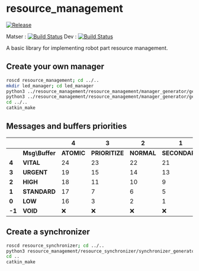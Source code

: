 # resource_management

[![Release][Release-Image]][Release-Url]

Matser : [![Build Status](https://gitlab.com/laas-hri/resource_management/badges/master/pipeline.svg)](https://gitlab.com/laas-hri/resource_management/commits/master) Dev : [![Build Status](https://gitlab.com/laas-hri/resource_management/badges/dev/pipeline.svg)](https://gitlab.com/laas-hri/resource_management/commits/dev)

A basic library for implementing robot part resource management.


## Create your own manager

```bash
roscd resource_management; cd ../..
mkdir led_manager; cd led_manager
python3 ../resource_management/resource_management/manager_generator/generate_msgs.py --package-name led_manager_msgs --target-types Color,float32,float OnOff,bool,bool --reactive-topics emotion tagada switch
python3 ../resource_management/resource_management/manager_generator/generate.py --package-name led_manager --target-types Color,float32,float OnOff,bool,bool --reactive-topics emotion tagada switch
cd ../..
catkin_make
```

## Messages and buffers priorities

|          |              | 4            | 3            | 2           | 1           | 0            | -1          |
|----------|--------------|--------------|--------------|-------------|-------------|--------------|-------------|
|          |**Msg\Buffer**|**ATOMIC**    |**PRIORITIZE**| **NORMAL**  |**SECONDARY**|**BACKGROUND**| **INHIBIT** |
| **4**    |**VITAL**     | 24           | 23           | 22          | 21          | 20           | :x:         |
| **3**    |**URGENT**    | 19           | 15           | 14          | 13          | 12           | :x:         |
| **2**    |**HIGH**      | 18           | 11           | 10          | 9           | 8            | :x:         |
| **1**    |**STANDARD**  | 17           | 7            | 6           | 5           | 4            | :x:         |
| **0**    |**LOW**       | 16           | 3            | 2           | 1           | 0            | :x:         |
| **-1**   |**VOID**      | :x:          | :x:          | :x:         | :x:         | :x:          | :x:         |

## Create a synchronizer

```bash
roscd resource_synchronizer; cd ../..
python3 resource_management/resource_synchronizer/synchronizer_generator/generate_synchronizer.py led_resource_synchronizer led_manager:led_R led_manager:led_G led_manager:led_B
cd ..
catkin_make
```

[Release-Url]: https://github.com/LAAS-HRI/resource_management/releases
[Release-image]: http://img.shields.io/badge/release-v0.2.0-1eb0fc.svg
